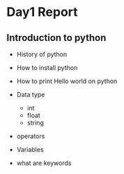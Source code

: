 # Day1 Report

## Introduction to python
- History of python
- How to install python
- How to print Hello world on python
- Data type
	+ int
	+ float
	+ string
- operators 
- Variables

- what are keywords
